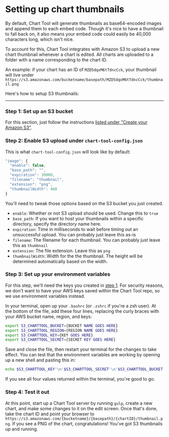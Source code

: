 # Setting up chart thumbnails

By default, Chart Tool will generate thumbnails as base64-encoded images and append them to each embed code. Though it's nice to have a thumbnail to fall back on, it also means your embed code could easily be 40,000 characters long, which isn't nice.

To account for this, Chart Tool integrates with Amazon S3 to upload a new chart thumbnail whenever a chart is edited. All charts are uploaded to a folder with a name corresponding to the chart ID.

An example: if your chart has an ID of `MZD5dqxM6tTdncCck`, your thumbnail will live under `https://s3.amazonaws.com/bucketname/basepath/MZD5dqxM6tTdncCck/thumbnail.png`

Here's how to setup S3 thumbnails:


----------


### **Step 1:** Set up an S3 bucket

For this section, just follow the instructions [listed under "Create your Amazon S3"](https://github.com/Lepozepo/S3#create-your-amazon-s3).


### Step 2: Enable S3 upload under `chart-tool-config.json`

This is what `chart-tool-config.json` will look like by default:

```javascript
"image": {
  "enable": false,
  "base_path": "",
  "expiration": 30000,
  "filename": "thumbnail",
  "extension": "png",
  "thumbnailWidth": 460
}
```

You'll need to tweak those options based on the S3 bucket you just created.

* `enable`: Whether or not S3 upload should be used. Change this to `true`
* `base_path`: If you want to host your thumbnails within a specific directory, specify the directory name here.
* `expiration`: Time in milliseconds to wait before timing out an unsuccessful upload. You can probably just leave this as-is
* `filename`: The filename for each thumbnail. You can probably just leave this as `thumbnail`
* `extension`: The file extension. Leave this as `png`
* `thumbnailWidth`: Width for the the thumbnail. The height will be determined automatically based on the width.


### **Step 3:** Set up your environment variables

For this step, we'll need the keys you created in [step 1](#step-1-set-up-an-s3-bucket). For security reasons, we don't want to have your AWS keys saved within the Chart Tool repo, so we use environment variables instead.

In your terminal, open up your `.bashrc` (or `.zshrc` if you're a zsh user). At the bottom of the file, add these four lines, replacing the curly braces with your AWS bucket name, region, and keys:

```sh
export S3_CHARTTOOL_BUCKET={BUCKET NAME GOES HERE}
export S3_CHARTTOOL_REGION={REGION NAME GOES HERE}
export S3_CHARTTOOL_KEY={KEY GOES HERE}
export S3_CHARTTOOL_SECRET={SECRET KEY GOES HERE}
```

Save and close the file, then restart your terminal for the changes to take effect. You can test that the environment variables are working by opening up a new shell and pasting this in:

```sh
echo $S3_CHARTTOOL_KEY'\n'$S3_CHARTTOOL_SECRET'\n'$S3_CHARTTOOL_BUCKET'\n'$S3_CHARTTOOL_REGION
```

If you see all four values returned within the terminal, you're good to go.


### **Step 4:** Test it out

At this point, start up a Chart Tool server by running `gulp`, create a new chart, and make some changes to it on the edit screen. Once that's done, take the chart ID and point your browser to `https://s3.amazonaws.com/{bucketname}/{basepath}/{chartID}/thumbnail.png`. If you see a PNG of the chart, congratulations! You've got S3 thumbnails up and running.
